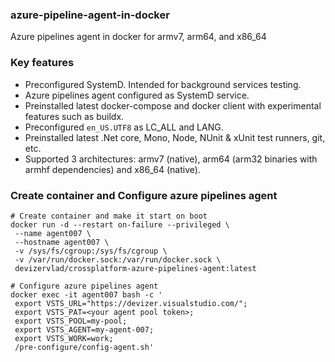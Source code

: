 ### azure-pipeline-agent-in-docker
Azure pipelines agent in docker for armv7, arm64, and x86_64

### Key features
- Preconfigured SystemD. Intended for background services testing. 
- Azure pipelines agent configured as SystemD service.
- Preinstalled latest docker-compose and docker client with experimental features such as buildx.
- Preconfigured `en_US.UTF8` as LC_ALL and LANG.
- Preinstalled latest .Net core, Mono, Node, NUnit & xUnit test runners, git, etc.
- Supported 3 architectures: armv7 (native), arm64 (arm32 binaries with armhf dependencies) and x86_64 (native).
  
### Create container and Configure azure pipelines agent
```
# Create container and make it start on boot
docker run -d --restart on-failure --privileged \
 --name agent007 \
 --hostname agent007 \
 -v /sys/fs/cgroup:/sys/fs/cgroup \
 -v /var/run/docker.sock:/var/run/docker.sock \
 devizervlad/crossplatform-azure-pipelines-agent:latest

# Configure azure pipelines agent 
docker exec -it agent007 bash -c '
 export VSTS_URL="https://devizer.visualstudio.com/";
 export VSTS_PAT=<your agent pool token>;
 export VSTS_POOL=my-pool;
 export VSTS_AGENT=my-agent-007; 
 export VSTS_WORK=work;
 /pre-configure/config-agent.sh'
```
